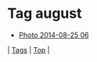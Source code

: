 <!--
title: Tag august
date: 2020-06-28T15:26:59.819Z
tags:
-->
# Tag august

 * [Photo 2014-08-25 06](95715471231.md)

| [Tags](tags.md) | [Top](index.md) |
